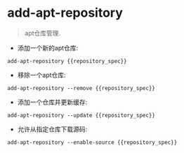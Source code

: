 # add-apt-repository

> apt仓库管理.

- 添加一个新的apt仓库:

`add-apt-repository {{repository_spec}}`

- 移除一个apt仓库:

`add-apt-repository --remove {{repository_spec}}`

- 添加一个仓库并更新缓存:

`add-apt-repository --update {{repository_spec}}`

- 允许从指定仓库下载源码:

`add-apt-repository --enable-source {{repository_spec}}`
